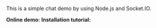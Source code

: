 This is a simple chat demo by using Node.js and Socket.IO.

**Online demo:**
**Installation tutorial:**

